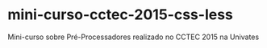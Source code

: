 # mini-curso-cctec-2015-css-less
Mini-curso sobre Pré-Processadores realizado no CCTEC 2015 na Univates 
